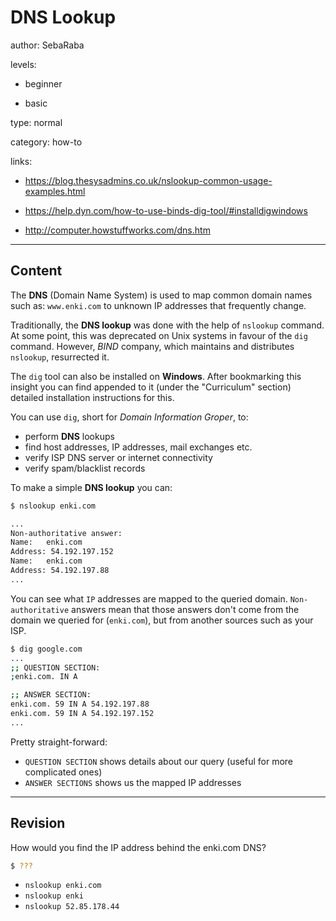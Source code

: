 # DNS Lookup
author: SebaRaba

levels:

  - beginner

  - basic

type: normal

category: how-to

links:

  - https://blog.thesysadmins.co.uk/nslookup-common-usage-examples.html

  - https://help.dyn.com/how-to-use-binds-dig-tool/#installdigwindows

  - http://computer.howstuffworks.com/dns.htm

---
## Content

The **DNS** (Domain Name System) is used to map common domain names such as: `www.enki.com` to unknown IP addresses that frequently change.

Traditionally, the **DNS lookup** was done with the help of `nslookup` command. At some point, this was deprecated on Unix systems in favour of the `dig` command. However, *BIND* company, which maintains and distributes `nslookup`, resurrected it.

The `dig` tool can also be installed on **Windows**. After bookmarking this insight you can find appended to it (under the "Curriculum" section) detailed installation instructions for this.

You can use `dig`, short for *Domain Information Groper*, to:
- perform **DNS** lookups
- find host addresses, IP addresses, mail exchanges etc.
- verify ISP DNS server or internet connectivity
- verify spam/blacklist records

To make a simple **DNS lookup** you can:

```bash
$ nslookup enki.com

...
Non-authoritative answer:
Name:	enki.com
Address: 54.192.197.152
Name:	enki.com
Address: 54.192.197.88
...
```

You can see what `IP` addresses are mapped to the queried domain. `Non-authoritative` answers mean that those answers don't come from the domain we queried for (`enki.com`), but from another sources such as your ISP.

```bash
$ dig google.com
...
;; QUESTION SECTION:
;enki.com. IN A

;; ANSWER SECTION:
enki.com. 59 IN A 54.192.197.88
enki.com. 59 IN A 54.192.197.152
...
```

Pretty straight-forward:
- `QUESTION SECTION` shows details about our query (useful for more complicated ones)
- `ANSWER SECTIONS` shows us the mapped IP addresses

---
## Revision

How would you find the IP address behind the enki.com DNS?
```bash
$ ???
```

* `nslookup enki.com`
* `nslookup enki`
* `nslookup 52.85.178.44`
